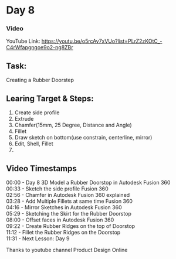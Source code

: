 # Day 8
### Video
YouTube Link: https://youtu.be/o5rcAv7xVUo?list=PLrZ2zKOtC_-C4rWfapgngoe9o2-ng8ZBr
## Task:
Creating a Rubber Doorstep

## Learing Target & Steps:
1. Create side profile
2. Extrude
3. Chamfer(15mm, 25 Degree, Distance and Angle)
4. Fillet
5. Draw sketch on bottom(use constrain, centerline, mirror)
6. Edit, Shell, Fillet
7. 

## Video Timestamps
00:00 - Day 8 3D Model a Rubber Doorstop in Autodesk Fusion 360</br>
00:33 - Sketch the side profile Fusion 360</br>
02:56 - Chamfer in Autodesk Fusion 360 explained</br>
03:28 - Add Multiple Fillets at same time Fusion 360</br>
04:16 - Mirror Sketches in Autodesk Fusion 360</br>
05:29 - Sketching the Skirt for the Rubber Doorstop</br>
08:00 - Offset faces in Autodesk Fusion 360</br>
09:22 - Create Rubber Ridges on the top of Doorstop</br>
11:12 - Fillet the Rubber Ridges on the Doorstop</br>
11:31 - Next Lesson: Day 9</br>

Thanks to youtube channel Product Design Online
